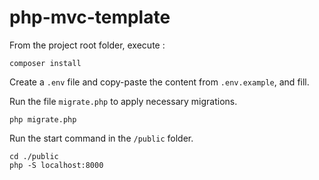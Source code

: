# php-mvc-template

From the project root folder, execute :
```shell
composer install
```

Create a ``.env`` file and copy-paste the content from `.env.example`, and fill.

Run the file ``migrate.php`` to apply necessary migrations.
```shell
php migrate.php
```
Run the start command in the ``/public`` folder.
```shell
cd ./public
php -S localhost:8000
```
